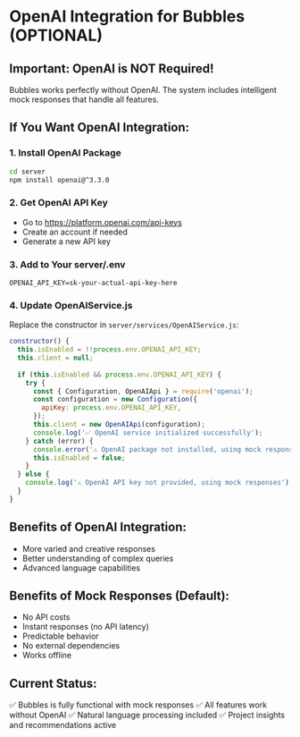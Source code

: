 # OpenAI Integration for Bubbles (OPTIONAL)

## Important: OpenAI is NOT Required!
Bubbles works perfectly without OpenAI. The system includes intelligent mock responses that handle all features.

## If You Want OpenAI Integration:

### 1. Install OpenAI Package
```bash
cd server
npm install openai@^3.3.0
```

### 2. Get OpenAI API Key
- Go to https://platform.openai.com/api-keys
- Create an account if needed
- Generate a new API key

### 3. Add to Your server/.env
```env
OPENAI_API_KEY=sk-your-actual-api-key-here
```

### 4. Update OpenAIService.js
Replace the constructor in `server/services/OpenAIService.js`:

```javascript
constructor() {
  this.isEnabled = !!process.env.OPENAI_API_KEY;
  this.client = null;
  
  if (this.isEnabled && process.env.OPENAI_API_KEY) {
    try {
      const { Configuration, OpenAIApi } = require('openai');
      const configuration = new Configuration({
        apiKey: process.env.OPENAI_API_KEY,
      });
      this.client = new OpenAIApi(configuration);
      console.log('✅ OpenAI service initialized successfully');
    } catch (error) {
      console.error('⚠️ OpenAI package not installed, using mock responses');
      this.isEnabled = false;
    }
  } else {
    console.log('⚠️ OpenAI API key not provided, using mock responses');
  }
}
```

## Benefits of OpenAI Integration:
- More varied and creative responses
- Better understanding of complex queries
- Advanced language capabilities

## Benefits of Mock Responses (Default):
- No API costs
- Instant responses (no API latency)
- Predictable behavior
- No external dependencies
- Works offline

## Current Status:
✅ Bubbles is fully functional with mock responses
✅ All features work without OpenAI
✅ Natural language processing included
✅ Project insights and recommendations active